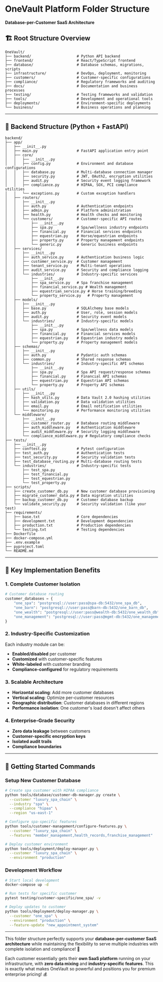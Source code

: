 # OneVault Platform Folder Structure
**Database-per-Customer SaaS Architecture**

## 🏗️ **Root Structure Overview**
```
OneVault/
├── backend/                     # Python API backend
├── frontend/                    # React/TypeScript frontend  
├── database/                    # Database schemas, migrations, scripts
├── infrastructure/              # DevOps, deployment, monitoring
├── customers/                   # Customer-specific configurations
├── compliance/                  # Regulatory frameworks and auditing
├── docs/                        # Documentation and business processes
├── testing/                     # Testing frameworks and validation
├── tools/                       # Development and operational tools
├── deployments/                 # Environment-specific deployments
└── business/                    # Business operations and planning
```

---

## 🐍 **Backend Structure (Python + FastAPI)**
```
backend/
├── app/
│   ├── __init__.py
│   ├── main.py                  # FastAPI application entry point
│   ├── core/
│   │   ├── __init__.py
│   │   ├── config.py            # Environment and database configurations
│   │   ├── database.py          # Multi-database connection manager
│   │   ├── security.py          # JWT, OAuth2, encryption utilities
│   │   ├── audit.py             # Security event logging framework
│   │   ├── compliance.py        # HIPAA, SOX, PCI compliance utilities
│   │   └── exceptions.py        # Custom exception handlers
│   ├── routers/
│   │   ├── __init__.py
│   │   ├── auth.py              # Authentication endpoints
│   │   ├── admin.py             # Platform administration
│   │   ├── health.py            # Health checks and monitoring
│   │   └── customers/           # Customer-specific API routes
│   │       ├── __init__.py
│   │       ├── spa.py           # Spa/wellness industry endpoints
│   │       ├── financial.py     # Financial services endpoints
│   │       ├── equestrian.py    # Horse/equestrian endpoints
│   │       ├── property.py      # Property management endpoints
│   │       └── generic.py       # Generic business endpoints
│   ├── services/
│   │   ├── __init__.py
│   │   ├── auth_service.py      # Authentication business logic
│   │   ├── customer_service.py  # Customer management
│   │   ├── tenant_service.py    # Multi-tenant operations
│   │   ├── audit_service.py     # Security and compliance logging
│   │   └── industries/          # Industry-specific services
│   │       ├── __init__.py
│   │       ├── spa_service.py   # Spa franchise management
│   │       ├── financial_service.py # Wealth management
│   │       ├── equestrian_service.py # Horse training/breeding
│   │       └── property_service.py   # Property management
│   ├── models/
│   │   ├── __init__.py
│   │   ├── base.py              # SQLAlchemy base models
│   │   ├── auth.py              # User, role, session models
│   │   ├── audit.py             # Security event models
│   │   └── industries/          # Industry-specific models
│   │       ├── __init__.py
│   │       ├── spa.py           # Spa/wellness data models
│   │       ├── financial.py     # Financial services models
│   │       ├── equestrian.py    # Equestrian industry models
│   │       └── property.py      # Property management models
│   ├── schemas/
│   │   ├── __init__.py
│   │   ├── auth.py              # Pydantic auth schemas
│   │   ├── common.py            # Shared response schemas
│   │   └── industries/          # Industry-specific API schemas
│   │       ├── __init__.py
│   │       ├── spa.py           # Spa API request/response schemas
│   │       ├── financial.py     # Financial API schemas
│   │       ├── equestrian.py    # Equestrian API schemas
│   │       └── property.py      # Property API schemas
│   ├── utils/
│   │   ├── __init__.py
│   │   ├── hash_utils.py        # Data Vault 2.0 hashing utilities
│   │   ├── validation.py        # Data validation utilities
│   │   ├── email.py             # Email notification utilities
│   │   └── monitoring.py        # Performance monitoring utilities
│   └── middleware/
│       ├── __init__.py
│       ├── customer_router.py   # Database routing middleware
│       ├── auth_middleware.py   # Authentication middleware
│       ├── audit_middleware.py  # Security logging middleware
│       └── compliance_middleware.py # Regulatory compliance checks
├── tests/
│   ├── __init__.py
│   ├── conftest.py              # Pytest configuration
│   ├── test_auth.py             # Authentication tests
│   ├── test_security.py         # Security validation tests
│   ├── test_database_routing.py # Multi-database routing tests
│   └── industries/              # Industry-specific tests
│       ├── test_spa.py
│       ├── test_financial.py
│       ├── test_equestrian.py
│       └── test_property.py
├── scripts/
│   ├── create_customer_db.py    # New customer database provisioning
│   ├── migrate_customer_data.py # Data migration utilities
│   ├── backup_customer_db.py    # Customer database backup
│   └── validate_security.py     # Security validation (like your test)
├── requirements/
│   ├── base.txt                 # Core dependencies
│   ├── development.txt          # Development dependencies
│   ├── production.txt           # Production dependencies
│   └── testing.txt              # Testing dependencies
├── Dockerfile
├── docker-compose.yml
├── .env.example
├── pyproject.toml
└── README.md
```

---

## 🎯 **Key Implementation Benefits**

### **1. Complete Customer Isolation**
```python
# Customer database routing
customer_databases = {
    "one_spa": "postgresql://user:pass@spa-db:5432/one_spa_db",
    "one_barn": "postgresql://user:pass@barn-db:5432/one_barn_db", 
    "one_wealth": "postgresql://user:pass@wealth-db:5432/one_wealth_db",
    "one_management": "postgresql://user:pass@mgmt-db:5432/one_management_db"
}
```

### **2. Industry-Specific Customization**
Each industry module can be:
- **Enabled/disabled** per customer
- **Customized** with customer-specific features
- **White-labeled** with customer branding
- **Compliance-configured** for regulatory requirements

### **3. Scalable Architecture**
- **Horizontal scaling**: Add more customer databases
- **Vertical scaling**: Optimize per-customer resources
- **Geographic distribution**: Customer databases in different regions
- **Performance isolation**: One customer's load doesn't affect others

### **4. Enterprise-Grade Security**
- **Zero data leakage** between customers
- **Customer-specific encryption keys**
- **Isolated audit trails**
- **Compliance boundaries**

---

## 🚀 **Getting Started Commands**

### **Setup New Customer Database**
```bash
# Create spa customer with HIPAA compliance
python tools/database/customer-db-manager.py create \
  --customer "luxury_spa_chain" \
  --industry "spa" \
  --compliance "hipaa" \
  --region "us-east-1"

# Configure spa-specific features
python tools/customer-management/configure-features.py \
  --customer "luxury_spa_chain" \
  --features "member_management,health_records,franchise_management"

# Deploy customer environment
python tools/deployment/deploy-manager.py \
  --customer "luxury_spa_chain" \
  --environment "production"
```

### **Development Workflow**
```bash
# Start local development
docker-compose up -d

# Run tests for specific customer
pytest testing/customer-specific/one_spa/ -v

# Deploy updates to customer
python tools/deployment/deploy-manager.py \
  --customer "one_spa" \
  --environment "production" \
  --feature-update "new_appointment_system"
```

---

This folder structure perfectly supports your **database-per-customer SaaS architecture** while maintaining the flexibility to serve multiple industries with complete isolation and compliance! 🎯

Each customer essentially gets their **own SaaS platform** running on your infrastructure, with **zero data mixing** and **industry-specific features**. This is exactly what makes OneVault so powerful and positions you for premium enterprise pricing! 💰 